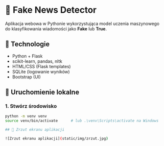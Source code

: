 # 📰 Fake News Detector

Aplikacja webowa w Pythonie wykorzystująca model uczenia maszynowego do klasyfikowania wiadomości jako **Fake** lub **True**.

## 🧰 Technologie

- Python + Flask  
- scikit-learn, pandas, nltk  
- HTML/CSS (Flask templates)  
- SQLite (logowanie wyników)  
- Bootstrap (UI)

## 🚀 Uruchomienie lokalne

### 1. Stwórz środowisko

```bash
python -m venv venv
source venv/bin/activate      # lub .\venv\Scripts\activate na Windows

## 📸 Zrzut ekranu aplikacji

![Zrzut ekranu aplikacji](static/img/zrzut.jpg)
